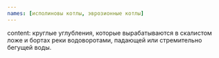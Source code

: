 ```yaml
---
names: [исполиновы котлы, эврозионные котлы]
---
```


content: круглые углубления, которые вырабатываются в скалистом ложе и бортах реки водоворотами, падающей или стремительно бегущей воды.
